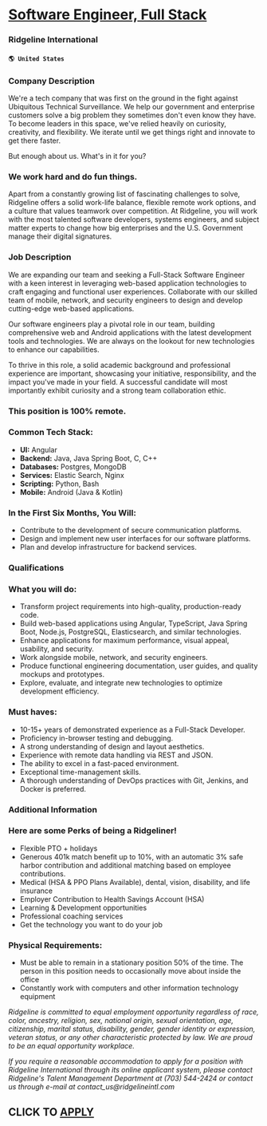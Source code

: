 # [Software Engineer, Full Stack](https://www.remotewlb.com/apply/software-engineer-full-stack-75774)  
### Ridgeline International  
#### `🌎 United States`  

### Company Description

We're a tech company that was first on the ground in the fight against Ubiquitous Technical Surveillance. We help our government and enterprise customers solve a big problem they sometimes don't even know they have. To become leaders in this space, we've relied heavily on curiosity, creativity, and flexibility. We iterate until we get things right and innovate to get there faster.

But enough about us. What's in it for you?

### We work hard and do fun things.

Apart from a constantly growing list of fascinating challenges to solve, Ridgeline offers a solid work-life balance, flexible remote work options, and a culture that values teamwork over competition. At Ridgeline, you will work with the most talented software developers, systems engineers, and subject matter experts to change how big enterprises and the U.S. Government manage their digital signatures.

### Job Description

We are expanding our team and seeking a Full-Stack Software Engineer with a keen interest in leveraging web-based application technologies to craft engaging and functional user experiences. Collaborate with our skilled team of mobile, network, and security engineers to design and develop cutting-edge web-based applications.

Our software engineers play a pivotal role in our team, building comprehensive web and Android applications with the latest development tools and technologies. We are always on the lookout for new technologies to enhance our capabilities.

To thrive in this role, a solid academic background and professional experience are important, showcasing your initiative, responsibility, and the impact you've made in your field. A successful candidate will most importantly exhibit curiosity and a strong team collaboration ethic.

### This position is 100% remote.

### Common Tech Stack:

  *  **UI:** Angular
  *  **Backend:** Java, Java Spring Boot, C, C++
  *  **Databases:** Postgres, MongoDB
  *  **Services:** Elastic Search, Nginx
  *  **Scripting:** Python, Bash
  *  **Mobile:** Android (Java & Kotlin)

### In the First Six Months, You Will:

  * Contribute to the development of secure communication platforms.
  * Design and implement new user interfaces for our software platforms.
  * Plan and develop infrastructure for backend services.

### Qualifications

### What you will do:

  * Transform project requirements into high-quality, production-ready code.
  * Build web-based applications using Angular, TypeScript, Java Spring Boot, Node.js, PostgreSQL, Elasticsearch, and similar technologies.
  * Enhance applications for maximum performance, visual appeal, usability, and security.
  * Work alongside mobile, network, and security engineers.
  * Produce functional engineering documentation, user guides, and quality mockups and prototypes.
  * Explore, evaluate, and integrate new technologies to optimize development efficiency.

### Must haves:

  * 10-15+ years of demonstrated experience as a Full-Stack Developer.
  * Proficiency in-browser testing and debugging.
  * A strong understanding of design and layout aesthetics.
  * Experience with remote data handling via REST and JSON.
  * The ability to excel in a fast-paced environment.
  * Exceptional time-management skills.
  * A thorough understanding of DevOps practices with Git, Jenkins, and Docker is preferred.

### Additional Information

### Here are some Perks of being a Ridgeliner!

  * Flexible PTO + holidays
  * Generous 401k match benefit up to 10%, with an automatic 3% safe harbor contribution and additional matching based on employee contributions.
  * Medical (HSA & PPO Plans Available), dental, vision, disability, and life insurance
  * Employer Contribution to Health Savings Account (HSA)
  * Learning & Development opportunities
  * Professional coaching services
  * Get the technology you want to do your job

### Physical Requirements:

  * Must be able to remain in a stationary position 50% of the time. The person in this position needs to occasionally move about inside the office 
  * Constantly work with computers and other information technology equipment

 _Ridgeline is committed to equal employment opportunity regardless of race, color, ancestry, religion, sex, national origin, sexual orientation, age, citizenship, marital status, disability, gender, gender identity or expression, veteran status, or any other characteristic protected by law. We are proud to be an equal opportunity workplace._

 _If you require a reasonable accommodation to apply for a position with Ridgeline International through its online applicant system, please contact Ridgeline's Talent Management Department at (703) 544-2424 or contact us through e-mail at contact_us@ridgelineintl.com_

  
## CLICK TO [APPLY](https://www.remotewlb.com/apply/software-engineer-full-stack-75774)

